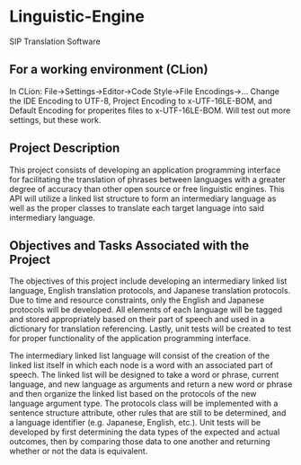 # Linguistic-Engine
SIP Translation Software

## For a working environment (CLion)
In CLion: File->Settings->Editor->Code Style->File Encodings->...
Change the IDE Encoding to UTF-8, Project Encoding to x-UTF-16LE-BOM, and Default Encoding for properites files to x-UTF-16LE-BOM.
Will test out more settings, but these work.



## Project Description
This project consists of developing an application programming interface for facilitating the translation of phrases 
between languages with a greater degree of accuracy than other open source or free linguistic engines. This API will 
utilize a linked list structure to form an intermediary language as well as the proper classes to translate each target
language into said intermediary language. 

## Objectives and Tasks Associated with the Project
The objectives of this project include developing an intermediary linked list language, English translation protocols, 
and Japanese translation protocols. Due to time and resource constraints, only the English and Japanese protocols will 
be developed. All elements of each language will be tagged and stored appropriately based on their part of speech and 
used in a dictionary for translation referencing. Lastly, unit tests will be created to test for proper functionality of
the application programming interface.

The intermediary linked list language will consist of the creation of the linked list itself in which each node is a 
word with an associated part of speech. The linked list will be designed to take a word or phrase, current language, 
and new language as arguments and return a new word or phrase and then organize the linked list based on the protocols 
of the new language argument type. The protocols class will be implemented with a sentence structure attribute, other 
rules that are still to be determined, and a language identifier (e.g. Japanese, English, etc.). Unit tests will be 
developed by first determining the data types of the expected and actual outcomes, then by comparing those data to one 
another and returning whether or not the data is equivalent. 
